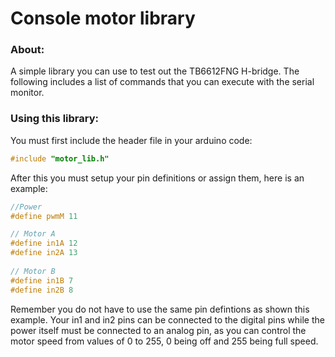 # Console motor library

### About:

A simple library you can use to test out the TB6612FNG H-bridge. The following includes a list of commands that you can execute with the serial monitor. 

### Using this library: 

You must first include the header file in your arduino code: 

```c++
#include "motor_lib.h"

```
After this you must setup your pin definitions or assign them, here is an example: 

```c++
//Power
#define pwmM 11

// Motor A
#define in1A 12
#define in2A 13
 
// Motor B
#define in1B 7
#define in2B 8
```
Remember you do not have to use the same pin defintions as shown this example. Your in1 and in2 pins can be connected to the digital pins while the power itself must be connected to an analog pin, as you can control the motor speed from values of 0 to 255, 0 being off and 255 being full speed.
